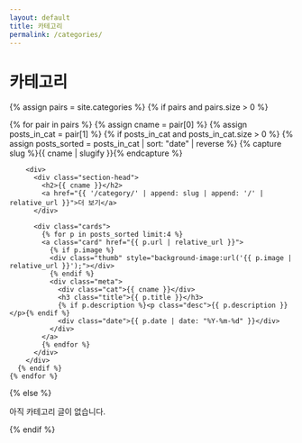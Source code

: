 ```yaml
---
layout: default
title: 카테고리
permalink: /categories/
---
```


<div class="wrap">
  <h1 class="page-title">카테고리</h1>

  {% assign pairs = site.categories %}
  {% if pairs and pairs.size > 0 %}
  <div class="grid">
    {% for pair in pairs %}
      {% assign cname = pair[0] %}
      {% assign posts_in_cat = pair[1] %}
      {% if posts_in_cat and posts_in_cat.size > 0 %}
        {% assign posts_sorted = posts_in_cat | sort: "date" | reverse %}
        {% capture slug %}{{ cname | slugify }}{% endcapture %}

        <div>
          <div class="section-head">
            <h2>{{ cname }}</h2>
            <a href="{{ '/category/' | append: slug | append: '/' | relative_url }}">더 보기</a>
          </div>

          <div class="cards">
            {% for p in posts_sorted limit:4 %}
            <a class="card" href="{{ p.url | relative_url }}">
              {% if p.image %}
              <div class="thumb" style="background-image:url('{{ p.image | relative_url }}');"></div>
              {% endif %}
              <div class="meta">
                <div class="cat">{{ cname }}</div>
                <h3 class="title">{{ p.title }}</h3>
                {% if p.description %}<p class="desc">{{ p.description }}</p>{% endif %}
                <div class="date">{{ p.date | date: "%Y-%m-%d" }}</div>
              </div>
            </a>
            {% endfor %}
          </div>
        </div>
      {% endif %}
    {% endfor %}
  </div>
  {% else %}
    <p>아직 카테고리 글이 없습니다.</p>
  {% endif %}
</div>
